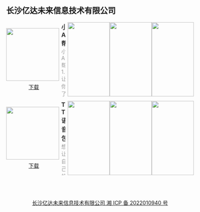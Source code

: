 ## 长沙亿达未来信息技术有限公司

<section style="display: flex; justify-content: space-between; align-items: center; margin-bottom: 12px;">
  <div style="display: flex; flex-direction: column;">
    <img style="width: 142px; height: 142px; min-width: 142px; margin-right: 6px;" src="https://swsdl.vivo.com.cn/appstore/developer/icon/20221026/202210260935504aku0.png"/>
    <a style="margin: 6px auto 0;" href="https://swsdl.vivo.com.cn/appstore/developer/icon/20221026/202210260935504aku0.png">下载</a>
  </div>
  <div style="max-height: 200px; overflow: hidden;">
    <b style="font-size: 16px;color: #333;">小A帮</b>
    <p style="margin: 0; font-size: 14px;color: #999;">小A帮 1.让你了解自己的每一笔收支，帮助您养成合理消费的好习惯， 2.记账有规划，收支更有度， 3.养成好习惯，就从此刻开始吧！
</p>
  </div>
  <div style="display: flex; margin-left: 6px;">
    <img style="width: 113px; height: 200px; min-width: 113px"
src="https://swsdl.vivo.com.cn/appstore/developer/screenshot/20221026/202210260938320d97x.png"/>
    <img style="width: 113px; height: 200px; min-width: 113px"
src="https://swsdl.vivo.com.cn/appstore/developer/screenshot/20221026/2022102609383610bg0.png"/>
    <img style="width: 113px; height: 200px; min-width: 113px" 
src="https://swsdl.vivo.com.cn/appstore/developer/screenshot/20221026/2022102609383904x9i.png"/>
  </div>
</section>

<section style="display: flex; justify-content: space-between; align-items: center; margin-bottom: 12px;">
  <div style="display: flex; flex-direction: column;">
    <img style="width: 142px; height: 142px; min-width: 142px; margin-right: 6px;" src="https://swsdl.vivo.com.cn/appstore/developer/icon/20221028/20221028110749470vq.png"/>
    <a style="margin: 6px auto 0;" href="https://swsdl.vivo.com.cn/appstore/developer/icon/20221028/20221028110749470vq.png">下载</a>
  </div>
  <div style="max-height: 200px; overflow: hidden;">
    <b style="font-size: 16px;color: #333;">TT语音包</b>
    <p style="margin: 0; font-size: 14px;color: #999;">想让自己的声音与众不同吗？ 这款变声器满足你所有需求！ 一键让自己或者别人的声音秒变大叔、萝莉、恐怖、、、，多种配音可供选择。 海量语音包，自定义延迟时间，一键即可发送到主流社交平台。
</p>
  </div>
  <div style="display: flex; margin-left: 6px;">
    <img style="width: 113px; height: 200px; min-width: 113px"
src="https://swsdl.vivo.com.cn/appstore/developer/screenshot/20221028/202210281112138ytcf.png"/>
    <img style="width: 113px; height: 200px; min-width: 113px"
src="https://swsdl.vivo.com.cn/appstore/developer/screenshot/20221028/202210281112168qg2u.png"/>
    <img style="width: 113px; height: 200px; min-width: 113px" 
src="https://swsdl.vivo.com.cn/appstore/developer/screenshot/20221028/202210281112207akw6.png"/>
  </div>
</section>


<a style="display: block; margin: 4rem; text-align: center;" href="http://beian.miit.gov.cn/">长沙亿达未来信息技术有限公司 湘 ICP 备 2022010940 号</a>
